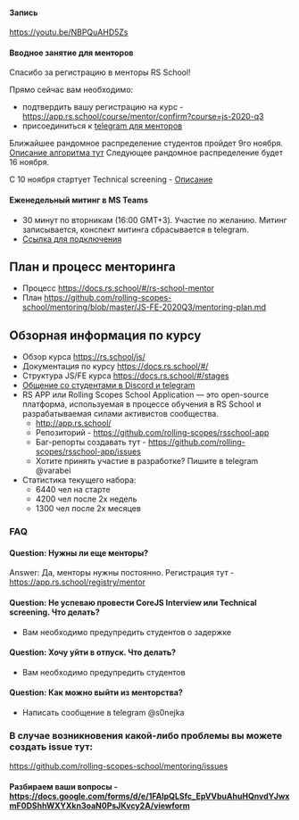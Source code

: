 #### Запись
https://youtu.be/NBPQuAHD5Zs

#### Вводное занятие для менторов
Спасибо за регистрацию в менторы RS School!

Прямо сейчас вам необходимо:
 - подтвердить вашу регистрацию на курс - https://app.rs.school/course/mentor/confirm?course=js-2020-q3 
 - присоединиться к [telegram для менторов](https://t.me/joinchat/HqpGRxNRANkGN2xx9bL8zQ) 
 
Ближайшее рандомное распределение студентов пройдет 9го ноября. [Описание алгоритма тут](https://github.com/rolling-scopes-school/mentoring/blob/master/JS-FE-2020Q3/how-to-get-mentees.md) Следующее рандомное распределение будет 16 ноября.

C 10 ноября стартует Technical screening - [Описание](https://github.com/rolling-scopes-school/mentoring/blob/master/JS-FE-2020Q3/first-interview.md)

#### Еженедельный митинг в MS Teams
- 30 минут по вторникам (16:00 GMT+3). Участие по желанию. Митинг записывается, конспект митинга сбрасывается в telegram.
- [Ссылка для подключения](https://teams.microsoft.com/l/meetup-join/19%3ameeting_NTY0NWI1NTctMWNjMC00OGZhLTkwMzgtMzRhNmVlOTQxYzBl%40thread.v2/0?context=%7b%22Tid%22%3a%22b41b72d0-4e9f-4c26-8a69-f949f367c91d%22%2c%22Oid%22%3a%22bfb3a45e-ab50-4cee-a085-b5c4a9411d92%22%7d)

## План и процесс менторинга 
- Процесс https://docs.rs.school/#/rs-school-mentor
- План https://github.com/rolling-scopes-school/mentoring/blob/master/JS-FE-2020Q3/mentoring-plan.md

## Обзорная информация по курсу 
- Обзор курса https://rs.school/js/  
- Документация по курсу https://docs.rs.school/#/
- Структура JS/FE курса https://docs.rs.school/#/stages
- [Общение со студентами в Discord и telegram](https://docs.rs.school/#/rs-school-chats) 
- RS APP или Rolling Scopes School Application — это open-source платформа, используемая в процессе обучения в RS School и разрабатываемая силами активистов сообщества.
    - http://app.rs.school/
    - Репозиторий - https://github.com/rolling-scopes/rsschool-app
    - Баг-репорты создавать тут - https://github.com/rolling-scopes/rsschool-app/issues
    - Хотите принять участие в разработке? Пишите в telegram @varabei
- Статистика текущего набора:
    - 6440 чел на старте
    - 4200 чел после 2х недель
    - 1300 чел после 2х месяцев

### FAQ
#### Question: Нужны ли еще менторы?
Answer: Да, менторы нужны постоянно. Регистрация тут - https://app.rs.school/registry/mentor

#### Question: Не успеваю провести CoreJS Interview или Technical screening. Что делать?
- Вам необходимо предупредить студентов о задержке

#### Question: Хочу уйти в отпуск. Что делать?
- Вам необходимо предупредить студентов

#### Question: Как можно выйти из менторства?
- Написать сообщение в telegram @s0nejka

### В случае возникновения какой-либо проблемы вы можете создать issue тут:
https://github.com/rolling-scopes-school/mentoring/issues

#### Разбираем ваши вопросы - https://docs.google.com/forms/d/e/1FAIpQLSfc_EpVVbuAhuHQnvdYJwxmF0DShhWXYXkn3oaN0PsJKvcy2A/viewform
